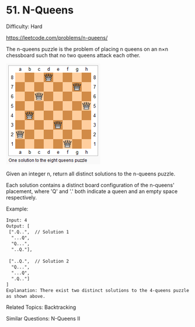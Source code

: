 # 51. N-Queens

Difficulty: Hard

https://leetcode.com/problems/n-queens/

The n-queens puzzle is the problem of placing n queens on an n×n chessboard such that no two queens attack each other.

![alt text](8-queens.png)

Given an integer n, return all distinct solutions to the n-queens puzzle.

Each solution contains a distinct board configuration of the n-queens' placement, where 'Q' and '.' both indicate a queen and an empty space respectively.

Example:
```
Input: 4
Output: [
 [".Q..",  // Solution 1
  "...Q",
  "Q...",
  "..Q."],

 ["..Q.",  // Solution 2
  "Q...",
  "...Q",
  ".Q.."]
]
Explanation: There exist two distinct solutions to the 4-queens puzzle as shown above.
```

Related Topics: Backtracking

Similar Questions: N-Queens II
